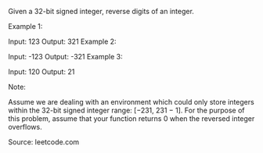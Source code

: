 Given a 32-bit signed integer, reverse digits of an integer.

Example 1:

Input: 123
Output: 321
Example 2:

Input: -123
Output: -321
Example 3:

Input: 120
Output: 21

Note:

Assume we are dealing with an environment which could only store integers within the 32-bit signed integer range:
[−231,  231 − 1]. 
For the purpose of this problem, assume that your function returns 0 when the reversed integer overflows.



Source: leetcode.com